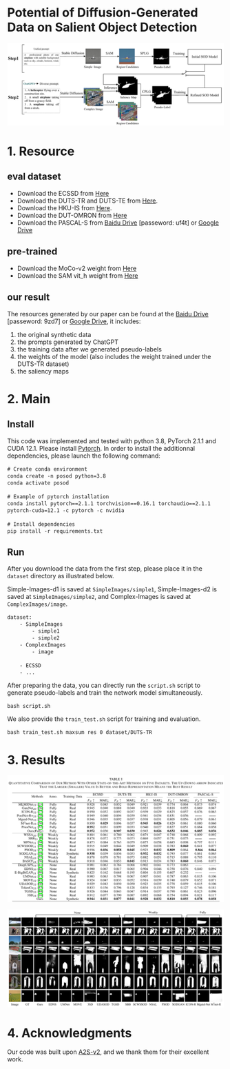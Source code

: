 # Potential of Diffusion-Generated Data on Salient Object Detection
![Framework](imgs/framework.PNG)
# 1. Resource
## eval dataset
* Download the ECSSD from [Here](https://www.cse.cuhk.edu.hk/leojia/projects/hsaliency/dataset.html)
* Download the DUTS-TR and DUTS-TE from [Here](http://saliencydetection.net/duts/#org3aad434).
* Download the HKU-IS from [Here](http://i.cs.hku.hk/~gbli/deep_saliency.html).
* Download the DUT-OMRON from [Here](http://saliencydetection.net/dut-omron/#org96c3bab)
* Download the PASCAL-S from [Baidu Drive](https://pan.baidu.com/s/1-CG3japmh1FrpZKjPFmTgQ?pwd=uf4t) [passeword: uf4t] or [Google Drive](https://drive.google.com/file/d/1MupxajLPXRack-GenraBEhSlKWeRs1M7/view?usp=drive_link)

## pre-trained
* Download the MoCo-v2 weight from [Here](https://github.com/facebookresearch/moco)
* Download the SAM vit_h weight from [Here](https://github.com/facebookresearch/segment-anything?tab=readme-ov-file#model-checkpoints)

## our result
The resources generated by our paper can be found at the 
[Baidu Drive](https://pan.baidu.com/s/12zkFm2kWvIsAoIE33l1U6w?pwd=9zd7) [passeword: 9zd7] or [Google Drive](https://drive.google.com/drive/folders/11VUV8SI6OLlMPadG9qHiu_Nuqd8o8Ru_?usp=drive_link), 
it includes:

1. the original synthetic data
2. the prompts generated by ChatGPT
3. the training data after we generated pseudo-labels
4. the weights of the model (also includes the weight trained under the DUTS-TR dataset)
5. the saliency maps


# 2. Main

## Install
This code was implemented and tested with python 3.8, PyTorch 2.1.1 and CUDA 12.1.
Please install [Pytorch](https://pytorch.org/). In order to install the additionnal dependencies, please launch the following command:
```shell script
# Create conda environment
conda create -n posod python=3.8
conda activate posod

# Example of pytorch installation
conda install pytorch==2.1.1 torchvision==0.16.1 torchaudio==2.1.1 pytorch-cuda=12.1 -c pytorch -c nvidia

# Install dependencies
pip install -r requirements.txt
```
## Run
After you download the data from the first step, please place it in the `dataset` directory as illustrated below.

Simple-Images-d1 is saved at `SimpleImages/simple1`, Simple-Images-d2 is saved at `SimpleImages/simple2`, and Complex-Images is saved at `ComplexImages/image`.

```shell script
dataset:
    - SimpleImages
        - simple1
        - simple2
    - ComplexImages
        - image
    
    - ECSSD
    - ...
```
After preparing the data, you can directly run the `script.sh` script to generate pseudo-labels and train the network model simultaneously.
```shell script
bash script.sh
```
We also provide the `train_test.sh` script for training and evaluation.
```shell script
bash train_test.sh maxsum res 0 dataset/DUTS-TR
```

# 3. Results
![Table1](imgs/table1.PNG)


![Table2](imgs/table2.PNG)

# 4. Acknowledgments
Our code was built upon [A2S-v2](https://github.com/moothes/A2S-v2.git), and we thank them for their excellent work.
